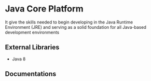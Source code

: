 # Java Core Platform
It give the skills needed to begin developing in the Java Runtime Environment (JRE) and serving as a solid foundation for all Java-based development environments


## External Libraries
- Java 8

## Documentations

